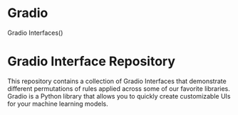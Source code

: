 # Gradio
Gradio Interfaces()
# Gradio Interface Repository

This repository contains a collection of Gradio Interfaces that demonstrate different permutations of rules applied across some of our favorite libraries. Gradio is a Python library that allows you to quickly create customizable UIs for your machine learning models.
